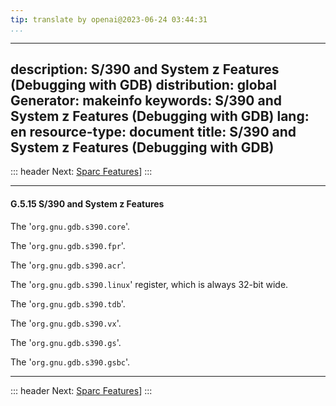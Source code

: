 ```yaml
---
tip: translate by openai@2023-06-24 03:44:31
...
```

---
description: S/390 and System z Features (Debugging with GDB)
distribution: global
Generator: makeinfo
keywords: S/390 and System z Features (Debugging with GDB)
lang: en
resource-type: document
title: S/390 and System z Features (Debugging with GDB)
---
::: header
Next: [Sparc Features](Sparc-Features.html#Sparc-Features)]
:::

---

#### G.5.15 S/390 and System z Features

The '`org.gnu.gdb.s390.core`'.

The '`org.gnu.gdb.s390.fpr`'.

The '`org.gnu.gdb.s390.acr`'.

The '`org.gnu.gdb.s390.linux`' register, which is always 32-bit wide.

The '`org.gnu.gdb.s390.tdb`'.

The '`org.gnu.gdb.s390.vx`'.

The '`org.gnu.gdb.s390.gs`'.

The '`org.gnu.gdb.s390.gsbc`'.

---

::: header
Next: [Sparc Features](Sparc-Features.html#Sparc-Features)]
:::
